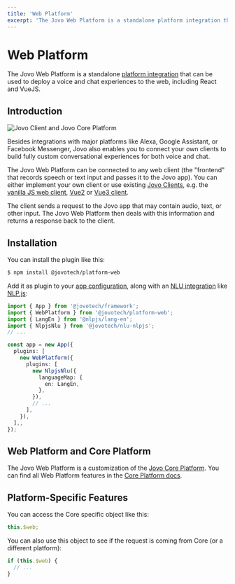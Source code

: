 ```yaml
---
title: 'Web Platform'
excerpt: 'The Jovo Web Platform is a standalone platform integration that can be used to deploy a voice and chat experiences to the web, including React and VueJS.'
---
```


# Web Platform

The Jovo Web Platform is a standalone [platform integration](https://www.jovo.tech/docs/platforms) that can be used to deploy a voice and chat experiences to the web, including React and VueJS.

## Introduction

![Jovo Client and Jovo Core Platform](https://github.com/jovotech/jovo-framework/raw/master/jovo-platforms/jovo-platform-core/img/jovo-client-platform-communication.png 'How Jovo Web Platform communicates with web clients')

Besides integrations with major platforms like Alexa, Google Assistant, or Facebook Messenger, Jovo also enables you to connect your own clients to build fully custom conversational experiences for both voice and chat.

The Jovo Web Platform can be connected to any web client (the "frontend" that records speech or text input and passes it to the Jovo app). You can either implement your own client or use existing [Jovo Clients](https://www.jovo.tech/docs/clients), e.g. the [vanilla JS web client](https://www.jovo.tech/marketplace/client-web), [Vue2](https://www.jovo.tech/marketplace/client-web-vue2) or [Vue3 client](https://www.jovo.tech/marketplace/client-web-vue3).

The client sends a request to the Jovo app that may contain audio, text, or other input. The Jovo Web Platform then deals with this information and returns a response back to the client.

## Installation

You can install the plugin like this:

```sh
$ npm install @jovotech/platform-web
```

Add it as plugin to your [app configuration](https://www.jovo.tech/docs/app-config), along with an [NLU integration](https://www.jovo.tech/docs/nlu) like [NLP.js](https://www.jovo.tech/marketplace/nlu-nlpjs):

```typescript
import { App } from '@jovotech/framework';
import { WebPlatform } from '@jovotech/platform-web';
import { LangEn } from '@nlpjs/lang-en';
import { NlpjsNlu } from '@jovotech/nlu-nlpjs';
// ...

const app = new App({
  plugins: [
    new WebPlatform({
      plugins: [
        new NlpjsNlu({
          languageMap: {
            en: LangEn,
          },
        }),
        // ...
      ],
    }),
  ],,
});
```

## Web Platform and Core Platform

The Jovo Web Platform is a customization of the [Jovo Core Platform](https://www.jovo.tech/marketplace/platform-core). You can find all Web Platform features in the [Core Platform docs](https://www.jovo.tech/marketplace/client-web).

## Platform-Specific Features

You can access the Core specific object like this:

```typescript
this.$web;
```

You can also use this object to see if the request is coming from Core (or a different platform):

```typescript
if (this.$web) {
  // ...
}
```

